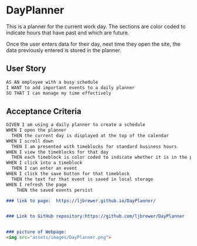 # DayPlanner
This is a planner for the current work day.  The sections are color coded to indicate hours that have past and which are future.

Once the user enters data for their day, next time they open the site, the data previously entered is stored in the planner.

## User Story

```md
AS AN employee with a busy schedule
I WANT to add important events to a daily planner
SO THAT I can manage my time effectively
```

## Acceptance Criteria

```md
GIVEN I am using a daily planner to create a schedule
WHEN I open the planner
  THEN the current day is displayed at the top of the calendar
WHEN I scroll down
  THEN I am presented with timeblocks for standard business hours
WHEN I view the timeblocks for that day
  THEN each timeblock is color coded to indicate whether it is in the past, present, or future
WHEN I click into a timeblock
  THEN I can enter an event
WHEN I click the save button for that timeblock
  THEN the text for that event is saved in local storage
WHEN I refresh the page
    THEN the saved events persist

### link to page:  https://ljbrewer.github.io/DayPlanner/


### Link to GitHub repository:https://github.com/ljbrewer/DayPlanner


### picture of Webpage:
<img src="assets/images/DayPlanner.png">

